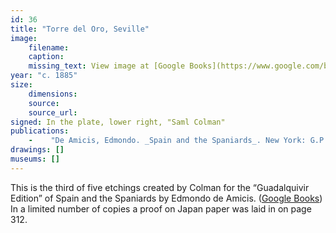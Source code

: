 ```yaml
---
id: 36
title: "Torre del Oro, Seville"
image:
    filename:
    caption: 
    missing_text: View image at [Google Books](https://www.google.com/books/edition/Spain_and_the_Spaniards/W98_AAAAYAAJ?hl=en&gbpv=1&pg=PA313&printsec=frontcover).
year: "c. 1885"
size:
    dimensions: 
    source: 
    source_url: 
signed: In the plate, lower right, "Saml Colman"
publications:
    -    "De Amicis, Edmondo. _Spain and the Spaniards_. New York: G.P. Putnam's Sons, 1885."
drawings: []
museums: []
---
```

This is the third of five etchings created by Colman for the “Guadalquivir Edition” of Spain and the Spaniards by Edmondo de Amicis. ([Google Books](https://www.google.com/books/edition/Spain_and_the_Spaniards/W98_AAAAYAAJ)) In a limited number of copies a proof on Japan paper was laid in on page 312.